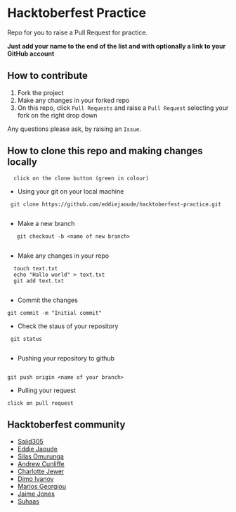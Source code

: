 # Hacktoberfest Practice

Repo for you to raise a Pull Request for practice.

**Just add your name to the end of the list and with optionally a link to your GitHub account**

## How to contribute

1. Fork the project
2. Make any changes in your forked repo
3. On this repo, click `Pull Requests` and raise a `Pull Request` selecting your fork on the right drop down

Any questions please ask, by raising an `Issue`.

## How to clone this repo and making changes locally

```
  click on the clone button (green in colour)

``` 

  - Using your git on your local machine

```
 git clone https://github.com/eddiejaoude/hacktoberfest-practice.git
 
 ```
 
- Make a new branch 
```
   git checkout -b <name of new branch>
   
```
  
  
- Make any changes in your repo 
```
  touch text.txt
  echo "Hallo world" > text.txt
  git add text.txt
  
 ```
 - Commit the changes
 
 ```
 git commit -m "Initial commit"
 
 ```
 
 - Check the staus of your repository
 ```
  git status
  
 ```
 
 - Pushing your repository to github
 
 ```
 
 git push origin <name of your branch>
 
 ```
  
  
 - Pulling your request
 
 ```
 click on pull request
 
 ```


## Hacktoberfest community
- [Sajid305](https://github.com/Sajid305)
- [Eddie Jaoude](https://github.com/eddiejaoude)
- [Silas Omurunga](https://github.com/Simbadeveloper)
- [Andrew Cunliffe](https://github.com/andrew-cunliffe)
- [Charlotte Jewer](https://github.com/Charlotte990)
- [Dimo Ivanov](https://github.com/divanoff)
- [Marios Georgiou](https://github.com/MariosGeorgiou)
- [Jaime Jones](https://github.com/jaime-lynn)
- [Suhaas](https://github.com/suhaaskataria)
